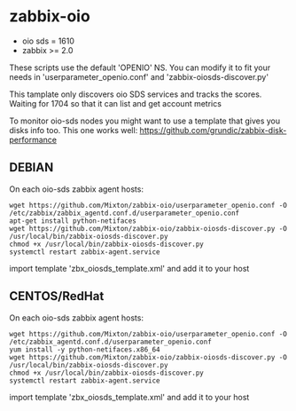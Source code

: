 # zabbix-oio

- oio sds = 1610
- zabbix >= 2.0

These scripts use the default 'OPENIO' NS. You can modify it to fit your needs in 'userparameter_openio.conf' and 'zabbix-oiosds-discover.py'  

This tamplate only discovers oio SDS services and tracks the scores. Waiting for 1704 so that it can list and get account metrics  

To monitor oio-sds nodes you might want to use a template that gives you disks info too. This one works well: https://github.com/grundic/zabbix-disk-performance

## DEBIAN
On each oio-sds zabbix agent hosts:
```
wget https://github.com/Mixton/zabbix-oio/userparameter_openio.conf -O /etc/zabbix/zabbix_agentd.conf.d/userparameter_openio.conf  
apt-get install python-netifaces
wget https://github.com/Mixton/zabbix-oio/zabbix-oiosds-discover.py -O /usr/local/bin/zabbix-oiosds-discover.py  
chmod +x /usr/local/bin/zabbix-oiosds-discover.py  
systemctl restart zabbix-agent.service  
```

import template 'zbx_oiosds_template.xml' and add it to your host  

## CENTOS/RedHat
On each oio-sds zabbix agent hosts:
```
wget https://github.com/Mixton/zabbix-oio/userparameter_openio.conf -O /etc/zabbix_agentd.conf.d/userparameter_openio.conf  
yum install -y python-netifaces.x86_64
wget https://github.com/Mixton/zabbix-oio/zabbix-oiosds-discover.py -O /usr/local/bin/zabbix-oiosds-discover.py  
chmod +x /usr/local/bin/zabbix-oiosds-discover.py  
systemctl restart zabbix-agent.service  
```

import template 'zbx_oiosds_template.xml' and add it to your host 
